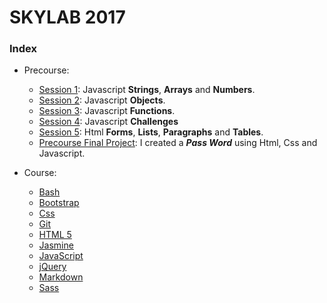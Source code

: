 # SKYLAB 2017

### Index

* Precourse: 
    * [Session 1](https://github.com/Micheloncio/Skylab/tree/master/Precourse/Session_1): Javascript **Strings**, **Arrays** and **Numbers**.
    * [Session 2](https://github.com/Micheloncio/Skylab/tree/master/Precourse/Session_2): Javascript **Objects**.
    * [Session 3](https://github.com/Micheloncio/Skylab/tree/master/Precourse/Session_3): Javascript **Functions**.
    * [Session 4](https://github.com/Micheloncio/Skylab/tree/master/Precourse/Session_4): Javascript **Challenges**
    * [Session 5](https://github.com/Micheloncio/Skylab/tree/master/Precourse/Session_5): Html **Forms**, **Lists**, **Paragraphs** and **Tables**.
    * [Precourse Final Project](https://github.com/Micheloncio/Skylab/tree/master/Precourse/Precourse_Final_Project): I created a _**Pass Word**_ using Html, Css and Javascript.

* Course:
    * [Bash](https://github.com/Micheloncio/Skylab/tree/master/Course/Bash)
    * [Bootstrap](https://github.com/Micheloncio/Skylab/tree/master/Course/Bootstrap)
    * [Css](https://github.com/Micheloncio/Skylab/tree/master/Course/Css)
    * [Git](https://github.com/Micheloncio/Skylab/tree/master/Course/Git)
    * [HTML 5](https://github.com/Micheloncio/Skylab/tree/master/Course/Html5)
    * [Jasmine](https://github.com/Micheloncio/Skylab/tree/master/Course/Jasmine)
    * [JavaScript](https://github.com/Micheloncio/Skylab/tree/master/Course/JavaScript)
    * [jQuery](https://github.com/Micheloncio/Skylab/tree/master/Course/jQuery)
    * [Markdown](https://github.com/Micheloncio/Skylab/tree/master/Course/Markdown)
    * [Sass](https://github.com/Micheloncio/Skylab/tree/master/Course/Sass)
    

